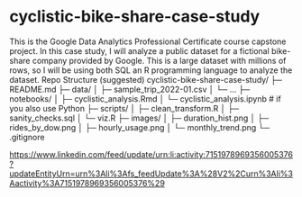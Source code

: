 # cyclistic-bike-share-case-study
This is the Google Data Analytics Professional Certificate course capstone project. In this case study, I will analyze a public dataset for a fictional bike-share company provided by Google. This is a large dataset with millions of rows, so I will be using both SQL an R programming language to analyze the dataset.
Repo Structure (suggested)
cyclistic-bike-share-case-study/
├─ README.md
├─ data/
│  ├─ sample_trip_2022-01.csv
│  └─ ...
├─ notebooks/
│  ├─ cyclistic_analysis.Rmd
│  └─ cyclistic_analysis.ipynb   # if you also use Python
├─ scripts/
│  ├─ clean_transform.R
│  ├─ sanity_checks.sql
│  └─ viz.R
├─ images/
│  ├─ duration_hist.png
│  ├─ rides_by_dow.png
│  ├─ hourly_usage.png
│  └─ monthly_trend.png
└─ .gitignore

https://www.linkedin.com/feed/update/urn:li:activity:7151978969356005376?updateEntityUrn=urn%3Ali%3Afs_feedUpdate%3A%28V2%2Curn%3Ali%3Aactivity%3A7151978969356005376%29
